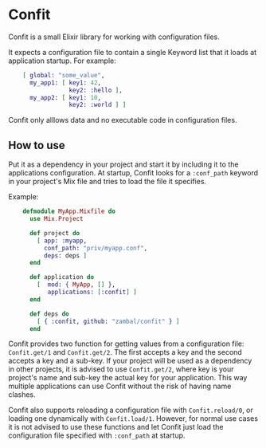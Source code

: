 

# Confit

Confit is a small Elixir library for working with configuration
files.

It expects a configuration file to contain a single Keyword list
that it loads at application startup. For example:

```elixir
    [ global: "some_value",
      my_app1: [ key1: 42,
                 key2: :hello ],
      my_app2: [ key1: 10,
                 key2: :world ] ]
```

Confit only alllows data and no executable code in configuration files.

## How to use

Put it as a dependency in your project and start it by including it
to the applications configuration. At startup, Confit looks for a
`:conf_path` keyword in your project's Mix file and tries to load
the file it specifies.

Example:

```elixir
    defmodule MyApp.Mixfile do
      use Mix.Project

      def project do
        [ app: :myapp,
          conf_path: "priv/myapp.conf",
          deps: deps ]
      end

      def application do
        [  mod: { MyApp, [] },
           applications: [:confit] ]
      end

      def deps do
        [ { :confit, github: "zambal/confit" } ]
      end
```

Confit provides two function for getting values from a
configuration file: `Confit.get/1` and `Confit.get/2`.
The first accepts a key and the second accepts a key and a sub-key.
If your project will be used as a dependency in other projects,
it is advised to use `Confit.get/2`, where key is your project's name
and sub-key the actual key for your application. This way multiple
applications can use Confit without the risk of having name clashes.

Confit also supports reloading a configuration file with `Confit.reload/0`,
or loading one dynamically with `Confit.load/1`. However, for normal use cases
it is not advised to use these functions and let Confit just load the
configuration file specified with `:conf_path` at startup.
